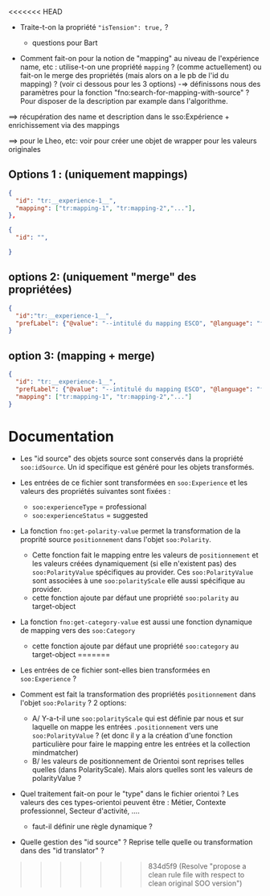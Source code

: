 
<<<<<<< HEAD

* Traite-t-on la propriété `"isTension": true,` ? 
  - questions pour Bart

* Comment fait-on pour la notion de "mapping" au niveau de l'expérience name, etc : utilise-t-on une propriété `mapping` ? (comme actuellement) ou fait-on le merge des propriétés (mais alors on a le pb de l'id du mapping) ? (voir ci dessous pour les 3 options)
  -=> définissons nous des paramètres pour la fonction "fno:search-for-mapping-with-source" ? Pour disposer de la description par example dans l'algorithme. 


==> récupération des name et description dans le sso:Expérience + enrichissement via des mappings 


==> pour le Lheo, etc: voir pour créer une objet de wrapper pour les valeurs originales


## Options 1 : (uniquement mappings)
```json
{
  "id": "tr:__experience-1__",
  "mapping": ["tr:mapping-1", "tr:mapping-2","..."],
},

{
  "id": "",

}

```
## options 2: (uniquement "merge" des propriétées)
```json
{
  "id":"tr:__experience-1__",
  "prefLabel": {"@value": "--intitulé du mapping ESCO", "@language": "fr"}
}
```
## option 3: (mapping + merge)
```json
{
  "id": "tr:__experience-1__",
  "prefLabel": {"@value": "--intitulé du mapping ESCO", "@language": "fr"},
  "mapping": ["tr:mapping-1", "tr:mapping-2","..."]
}
```
  

# Documentation 

* Les "id source" des objets source sont conservés dans la propriété `soo:idSource`. Un id specifique est généré pour les objets transformés.

* Les entrées de ce fichier sont transformées en `soo:Experience` et les valeurs des propriétés suivantes sont fixées : 
  - `soo:experienceType` = professional
  - `soo:experienceStatus` = suggested  

* La fonction `fno:get-polarity-value` permet la transformation de la proprité source `positionnement` dans l'objet `soo:Polarity`.
  - Cette fonction fait le mapping entre les valeurs de `positionnement` et les valeurs créées dynamiquement (si elle n'existent pas) des `soo:PolarityValue` spécifiques au provider. Ces `soo:PolarityValue` sont associées à une `soo:polarityScale` elle aussi spécifique au provider. 
  - cette fonction ajoute par défaut une propriété `soo:polarity` au target-object 

* La fonction `fno:get-category-value` est aussi une fonction dynamique de mapping vers des `soo:Category`
  - cette fonction ajoute par défaut une propriété `soo:category` au target-object
=======
* Les entrées de ce fichier sont-elles bien transformées en `soo:Experience` ? 

* Comment est fait la transformation des propriétés `positionnement` dans l'objet `soo:Polarity` ? 2 options:
  - A/ Y-a-t-il une `soo:polarityScale` qui est définie par nous et sur laquelle on mappe les entrées `.positionnement` vers une `soo:PolarityValue` ? (et donc il y a la création d'une fonction particulière pour faire le mapping entre les entrées et la collection mindmatcher)
  - B/ les valeurs de positionnement de Orientoi sont reprises telles quelles (dans PolarityScale). Mais alors quelles sont les valeurs de polarityValue ? 

* Quel traitement fait-on pour le "type" dans le fichier orientoi ? Les valeurs des ces types-orientoi peuvent être : Métier, Contexte professionnel, Secteur d'activité, ....
  - faut-il définir une règle dynamique ? 

* Quelle gestion des "id source" ? Reprise telle quelle ou transformation dans des "id translator" ? 
>>>>>>> 834d5f9 (Resolve "propose a clean rule file with respect to clean original SOO version")

